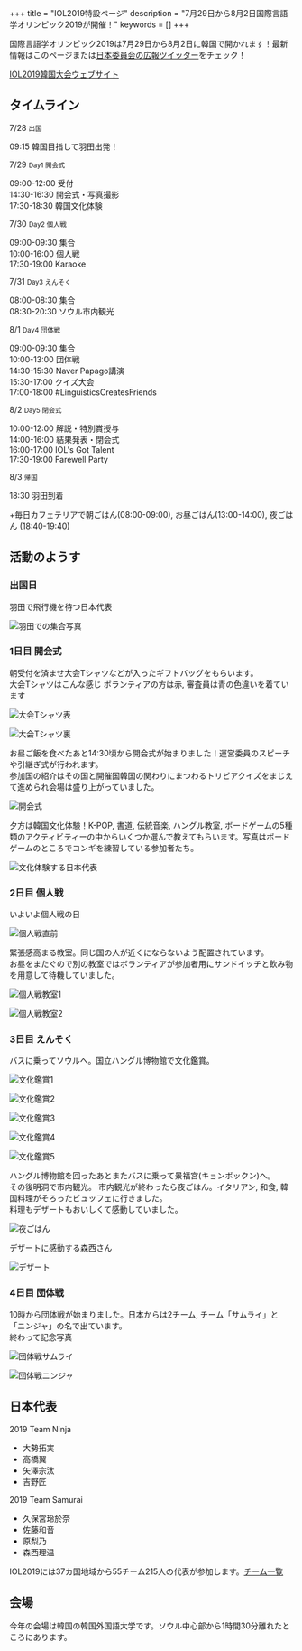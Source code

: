 +++
title = "IOL2019特設ページ"
description = "7月29日から8月2日国際言語学オリンピック2019が開催！"
keywords = []
+++

国際言語学オリンピック2019は7月29日から8月2日に韓国で開かれます！最新情報はこのページまたは[日本委員会の広報ツイッター](https://twitter.com/iolingjapan)をチェック！

[IOL2019韓国大会ウェブサイト](https://iol2019.com/)

## タイムライン

<div class="container">
  <div>
    <div class="tlhead done"></div>
    <p class="tldate">7/28 <small>出国</small></p>
    <p class="tlbody">09:15 韓国目指して羽田出発！</p>
  </div>
  <div class="tlbig">
    <div class="tlhead done"></div>
    <p class="tldate">7/29 <small>Day1 開会式</small></p>
    <p class="tlbody">09:00-12:00 受付<br>14:30-16:30 開会式・写真撮影<br>17:30-18:30 韓国文化体験</p>
  </div>
  <div>
    <div class="tlhead done"></div>
    <p class="tldate">7/30 <small>Day2 個人戦</small></p>
    <p class="tlbody">09:00-09:30 集合<br>10:00-16:00 個人戦<br>17:30-19:00 Karaoke</p>
  </div>
  <div>
    <div class="tlhead done"></div>
    <p class="tldate">7/31 <small>Day3 えんそく</small></p>
    <p class="tlbody">08:00-08:30	集合<br>08:30-20:30 ソウル市内観光</p>
  </div>
  <div class="tlbigger">
    <div class="tlhead done"></div>
    <p class="tldate">8/1 <small class="tl1let">Day4 団体戦</small></p>
    <p class="tlbody">09:00-09:30	集合<br>10:00-13:00 団体戦<br>14:30-15:30 Naver Papago講演<br>15:30-17:00 クイズ大会<br>17:00-18:00 #LinguisticsCreatesFriends</p>
  </div>
  <div class="tlbig">
    <div class="tlhead prog"></div>
    <p class="tldate">8/2 <small class="tl1let">Day5 閉会式</small></p>
    <p class="tlbody">10:00-12:00 解説・特別賞授与<br>14:00-16:00 結果発表・閉会式<br>16:00-17:00 IOL's Got Talent<br>17:30-19:00 Farewell Party</p>
  </div>
  <div>
    <div class="tlhead"></div>
    <p class="tldate">8/3 <small class="tl1let">帰国</small></p>
    <p class="tlbody">18:30 羽田到着</p>
  </div>
</div>

<div class="panel panel-default">
  <div class="panel-body">+毎日カフェテリアで朝ごはん(08:00-09:00), お昼ごはん(13:00-14:00), 夜ごはん (18:40-19:40)<br>
  </div>
</div>

## 活動のようす

### 出国日

羽田で飛行機を待つ日本代表

![](/img/IOL2019/D0.JPG "羽田での集合写真")

### 1日目 開会式

朝受付を済ませ大会Tシャツなどが入ったギフトバッグをもらいます。  
大会Tシャツはこんな感じ ボランティアの方は赤, 審査員は青の色違いを着ています

<div>
<p class="col-md-6">
  <img src="/img/IOL2019/D4-3_.JPG" alt="大会Tシャツ表" title="大会Tシャツ表">
</p>
<p class="col-md-6">
  <img src="/img/IOL2019/D4-4.JPG" alt="大会Tシャツ裏" title="大会Tシャツ裏">
</p>
</div>

お昼ご飯を食べたあと14:30頃から開会式が始まりました！運営委員のスピーチや引継ぎ式が行われます。  
参加国の紹介はその国と開催国韓国の関わりにまつわるトリビアクイズをまじえて進められ会場は盛り上がっていました。

![開会式](/img/IOL2019/D1-1.JPG "開会式")

夕方は韓国文化体験！K-POP, 書道, 伝統音楽, ハングル教室, ボードゲームの5種類のアクティビティーの中からいくつか選んで教えてもらいます。写真はボードゲームのところでコンギを練習している参加者たち。

![文化体験する日本代表](/img/IOL2019/D1-2.JPG "文化体験する日本代表")

### 2日目 個人戦

いよいよ個人戦の日

![個人戦直前](/img/IOL2019/D2-1.JPG "個人戦直前")

緊張感高まる教室。同じ国の人が近くにならないよう配置されています。  
お昼をまたぐので別の教室ではボランティアが参加者用にサンドイッチと飲み物を用意して待機していました。

![個人戦教室1](/img/IOL2019/D2-2.JPG "個人戦教室1")

![個人戦教室2](/img/IOL2019/D2-3.JPG "個人戦教室2")

### 3日目 えんそく

バスに乗ってソウルへ。国立ハングル博物館で文化鑑賞。

![文化鑑賞1](/img/IOL2019/D3-1.JPG "文化鑑賞1")

![文化鑑賞2](/img/IOL2019/D3-2.JPG "文化鑑賞2")

![文化鑑賞3](/img/IOL2019/D3-3.JPG "文化鑑賞3")

![文化鑑賞4](/img/IOL2019/D3-4.JPG "文化鑑賞4")

![文化鑑賞5](/img/IOL2019/D3-5.JPG "文化鑑賞5")

ハングル博物館を回ったあとまたバスに乗って景福宮(キョンボックン)へ。  
その後明洞で市内観光。
市内観光が終わったら夜ごはん。イタリアン, 和食, 韓国料理がそろったビュッフェに行きました。  
料理もデザートもおいしくて感動していました。

![夜ごはん](/img/IOL2019/D3-7.JPG "夜ごはん")

デザートに感動する森西さん

![デザート](/img/IOL2019/D3-6.JPG "デザート")

### 4日目 団体戦

10時から団体戦が始まりました。日本からは2チーム, チーム「サムライ」と「ニンジャ」の名で出ています。  
終わって記念写真

![団体戦サムライ](/img/IOL2019/D4-1.jpg "団体戦サムライ")

![団体戦ニンジャ](/img/IOL2019/D4-2.JPG "団体戦ニンジャ")


## 日本代表

<div class="panel panel-default col-md-6">
  <div class="panel-heading">2019 Team Ninja</div>
  <ul class="list-group">
    <li class="list-group-item">大勢拓実</li>
    <li class="list-group-item">高橋翼</li>
    <li class="list-group-item">矢澤宗汰</li>
    <li class="list-group-item">吉野匠</li>
  </ul>
</div>

<div class="panel panel-default col-md-6">
  <div class="panel-heading">2019 Team Samurai</div>
  <ul class="list-group">
    <li class="list-group-item">久保宮玲於奈</li>
    <li class="list-group-item">佐藤和音</li>
    <li class="list-group-item">原梨乃</li>
    <li class="list-group-item">森西理温</li>
  </ul>
</div>

IOL2019には37カ国地域から55チーム215人の代表が参加します。[チーム一覧](https://iol2019.com/team)

## 会場

今年の会場は韓国の韓国外国語大学です。ソウル中心部から1時間30分離れたところにあります。